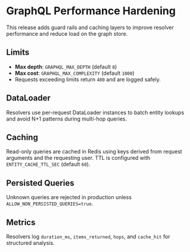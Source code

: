 # GraphQL Performance Hardening

This release adds guard rails and caching layers to improve resolver performance and reduce load on the graph store.

## Limits
- **Max depth**: `GRAPHQL_MAX_DEPTH` (default `8`)
- **Max cost**: `GRAPHQL_MAX_COMPLEXITY` (default `1000`)
- Requests exceeding limits return `400` and are logged safely.

## DataLoader
Resolvers use per-request DataLoader instances to batch entity lookups and avoid N+1 patterns during multi-hop queries.

## Caching
Read-only queries are cached in Redis using keys derived from request arguments and the requesting user. TTL is configured with `ENTITY_CACHE_TTL_SEC` (default `60`).

## Persisted Queries
Unknown queries are rejected in production unless `ALLOW_NON_PERSISTED_QUERIES=true`.

## Metrics
Resolvers log `duration_ms`, `items_returned`, `hops`, and `cache_hit` for structured analysis.
